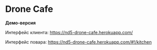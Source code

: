 # Drone Cafe
**Демо-версия**


Интерфейс клиента: https://nd5-drone-cafe.herokuapp.com/

Интерфейс повара: https://nd5-drone-cafe.herokuapp.com/#!/kitchen